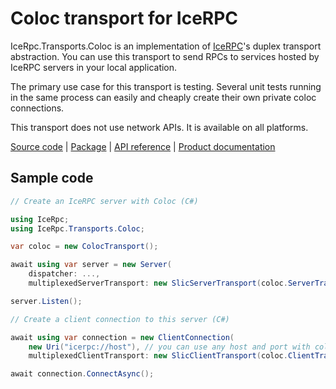 # Coloc transport for IceRPC

IceRpc.Transports.Coloc is an implementation of [IceRPC][icerpc-csharp]'s duplex transport abstraction. You can use this
transport to send RPCs to services hosted by IceRPC servers in your local application.

The primary use case for this transport is testing. Several unit tests running in the same process can easily and cheaply
create their own private coloc connections.

This transport does not use network APIs. It is available on all platforms.

[Source code][source] | [Package][package] | [API reference][api] | [Product documentation][product]

## Sample code

```csharp
// Create an IceRPC server with Coloc (C#)

using IceRpc;
using IceRpc.Transports.Coloc;

var coloc = new ColocTransport();

await using var server = new Server(
    dispatcher: ...,
    multiplexedServerTransport: new SlicServerTransport(coloc.ServerTransport));

server.Listen();

// Create a client connection to this server (C#)

await using var connection = new ClientConnection(
    new Uri("icerpc://host"), // you can use any host and port with coloc
    multiplexedClientTransport: new SlicClientTransport(coloc.ClientTransport));

await connection.ConnectAsync();
```

[api]: https://docs.icerpc.dev/api/csharp/api/IceRpc.Transports.Coloc.html
[icerpc-csharp]: https://github.com/icerpc/icerpc-csharp
[package]: https://www.nuget.org/packages/IceRpc.Transports.Coloc
[product]: https://docs.icerpc.dev/icerpc
[source]: https://github.com/icerpc/icerpc-csharp/tree/main/src/IceRpc.Transports.Coloc
